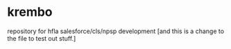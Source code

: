 # krembo
repository for hfla salesforce/cls/npsp development
[and this is a change to the file to test out stuff.]
